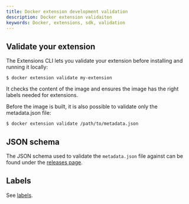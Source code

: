 ```yaml
---
title: Docker extension development validation
description: Docker extension validaiton
keywords: Docker, extensions, sdk, validation
---
```


## Validate your extension

The Extensions CLI lets you validate your extension before installing and running it locally:

```console
$ docker extension validate my-extension
```

It checks the content of the image and ensures the image has the right labels needed for extensions.

Before the image is built, it is also possible to validate only the metadata.json file:

```console
$ docker extension validate /path/to/metadata.json
```

## JSON schema

The JSON schema used to validate the `metadata.json` file against can be found under the [releases page](https://github.com/docker/extensions-sdk/releases/latest).

## Labels

See [labels](labels.md).
